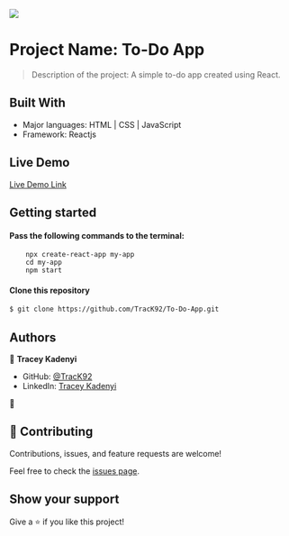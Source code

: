 ![](https://img.shields.io/badge/Microverse-blueviolet)

# Project Name: To-Do App

> Description of the project: A simple to-do app created using React.


## Built With

- Major languages: HTML | CSS | JavaScript 
- Framework: Reactjs

## Live Demo
[Live Demo Link](https://TracK92.github.io/To-Do-App)

## Getting started

#### Pass the following commands to the terminal: 
        npx create-react-app my-app
        cd my-app
        npm start

#### Clone this repository

```bash
$ git clone https://github.com/TracK92/To-Do-App.git
```

## Authors

👤 **Tracey Kadenyi**

- GitHub: [@TracK92](https://github.com/TracK92)
- LinkedIn: [Tracey Kadenyi](https://www.linkedin.com/in/tracy-kadenyi-9bb90287)

👤
## 🤝 Contributing

Contributions, issues, and feature requests are welcome!

Feel free to check the [issues page](../../issues/).

## Show your support

Give a ⭐️ if you like this project!
